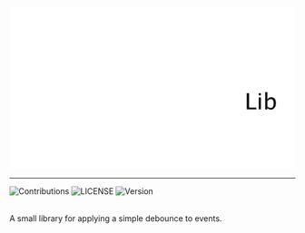 ![Icon](DebounceLibLogo.png)
___
![Contributions](https://img.shields.io/badge/contributions-open-brightgreen.svg)
![LICENSE](https://img.shields.io/badge/license-MIT-important.svg)
![Version](https://img.shields.io/badge/version-1.0-informational.svg)


<br />
A small library for applying a simple debounce to events.
